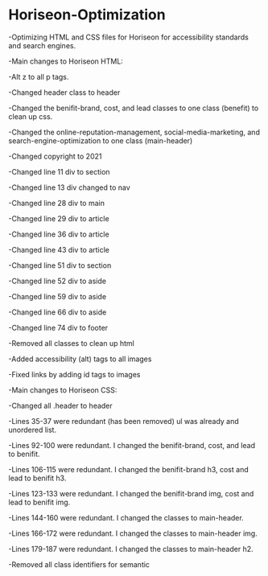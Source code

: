 # Horiseon-Optimization
-Optimizing HTML and CSS files for Horiseon for accessibility standards and search engines.

-Main changes to Horiseon HTML:

-Alt z to all p tags.

-Changed header class to header

-Changed the benifit-brand, cost, and lead classes to one class (benefit) to clean up css.

-Changed the online-reputation-management, social-media-marketing, and search-engine-optimization to one class (main-header)

-Changed copyright to 2021

-Changed line 11 div to section

-Changed line 13 div changed to nav

-Changed line 28 div to main

-Changed line 29 div to article

-Changed line 36 div to article

-Changed line 43 div to article

-Changed line 51 div to section

-Changed line 52 div to aside

-Changed line 59 div to aside

-Changed line 66 div to aside

-Changed line 74 div to footer

-Removed all classes to clean up html

-Added accessibility (alt) tags to all images

-Fixed links by adding id tags to images



-Main changes to Horiseon CSS:

-Changed all .header to header

-Lines 35-37 were redundant (has been removed) ul was already and unordered list.

-Lines 92-100 were redundant. I changed the benifit-brand, cost, and lead to benifit.

-Lines 106-115 were redundant. I changed the benifit-brand h3, cost and lead to benifit h3.

-Lines 123-133 were redundant. I changed the benifit-brand img, cost and lead to benifit img.

-Lines 144-160 were redundant. I changed the classes to main-header.

-Lines 166-172 were redundant. I changed the classes to main-header img.

-Lines 179-187 were redundant. I changed the classes to main-header h2.

-Removed all class identifiers for semantic 

